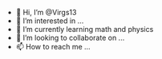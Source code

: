 - 👋 Hi, I’m @Virgs13
- 👀 I’m interested in ...
- 🌱 I’m currently learning math and physics
- 💞️ I’m looking to collaborate on ...
- 📫 How to reach me ...

<!---
Virgs13/Virgs13 is a ✨ special ✨ repository because its `README.md` (this file) appears on your GitHub profile.
You can click the Preview link to take a look at your changes.
--->
